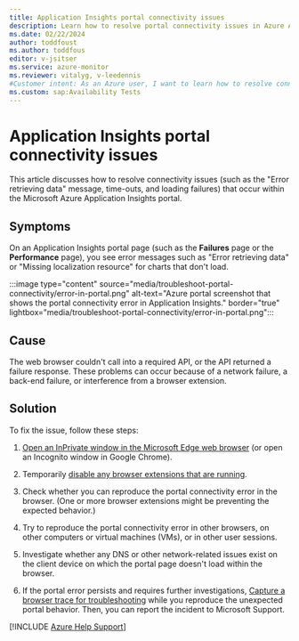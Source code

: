 ```yaml
---
title: Application Insights portal connectivity issues
description: Learn how to resolve portal connectivity issues in Azure Application Insights, such as data retrieval problems, network failures, and back-end failures.
ms.date: 02/22/2024
author: toddfoust
ms.author: toddfous
editor: v-jsitser
ms.service: azure-monitor
ms.reviewer: vitalyg, v-leedennis
#Customer intent: As an Azure user, I want to learn how to resolve connectivity errors in the Application Insights portal so that I can use Application Insights successfully.
ms.custom: sap:Availability Tests
---
```

# Application Insights portal connectivity issues

This article discusses how to resolve connectivity issues (such as the "Error retrieving data" message, time-outs, and loading failures) that occur within the Microsoft Azure Application Insights portal.

## Symptoms

On an Application Insights portal page (such as the **Failures** page or the **Performance** page), you see error messages such as "Error retrieving data" or "Missing localization resource" for charts that don't load.

:::image type="content" source="media/troubleshoot-portal-connectivity/error-in-portal.png" alt-text="Azure portal screenshot that shows the portal connectivity error in Application Insights." border="true" lightbox="media/troubleshoot-portal-connectivity/error-in-portal.png":::

## Cause

The web browser couldn't call into a required API, or the API returned a failure response. These problems can occur because of a network failure, a back-end failure, or interference from a browser extension.

## Solution

To fix the issue, follow these steps:

1. [Open an InPrivate window in the Microsoft Edge web browser](https://support.microsoft.com/microsoft-edge/browse-inprivate-in-microsoft-edge-cd2c9a48-0bc4-b98e-5e46-ac40c84e27e2) (or open an Incognito window in Google Chrome).

1. Temporarily [disable any browser extensions that are running](https://support.microsoft.com/microsoft-edge/add-turn-off-or-remove-extensions-in-microsoft-edge-9c0ec68c-2fbc-2f2c-9ff0-bdc76f46b026).

1. Check whether you can reproduce the portal connectivity error in the browser. (One or more browser extensions might be preventing the expected behavior.)

1. Try to reproduce the portal connectivity error in other browsers, on other computers or virtual machines (VMs), or in other user sessions.

1. Investigate whether any DNS or other network-related issues exist on the client device on which the portal page doesn't load within the browser.

1. If the portal error persists and requires further investigations, [Capture a browser trace for troubleshooting](/azure/azure-portal/capture-browser-trace) while you reproduce the unexpected portal behavior. Then, you can report the incident to Microsoft Support.

[!INCLUDE [Azure Help Support](../../../../includes/azure-help-support.md)]
